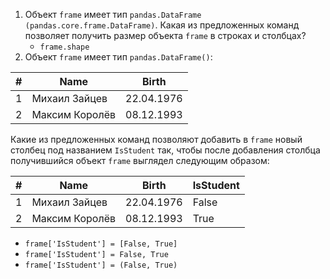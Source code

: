 1. Объект ```frame``` имеет тип ```pandas.DataFrame (pandas.core.frame.DataFrame)```. Какая из предложенных команд позволяет получить размер объекта ```frame``` в строках и столбцах?
	* ```frame.shape```
2. Объект ```frame``` имеет тип ```pandas.DataFrame()```:

\# | Name | Birth
--- | --- | ---
1 | Михаил Зайцев | 22.04.1976
2 | Максим Королёв | 08.12.1993
Какие из предложенных команд позволяют добавить в ```frame``` новый столбец под названием ```IsStudent``` так, чтобы после добавления столбца получившийся объект ```frame``` выглядел следующим образом:
   
\# | Name | Birth | IsStudent
--- | --- | --- | ---
1 | Михаил Зайцев | 22.04.1976 | False
2 | Максим Королёв | 08.12.1993 | True

   * ```frame['IsStudent'] = [False, True]```
   * ```frame['IsStudent'] = False, True```
   * ```frame['IsStudent'] = (False, True)```
